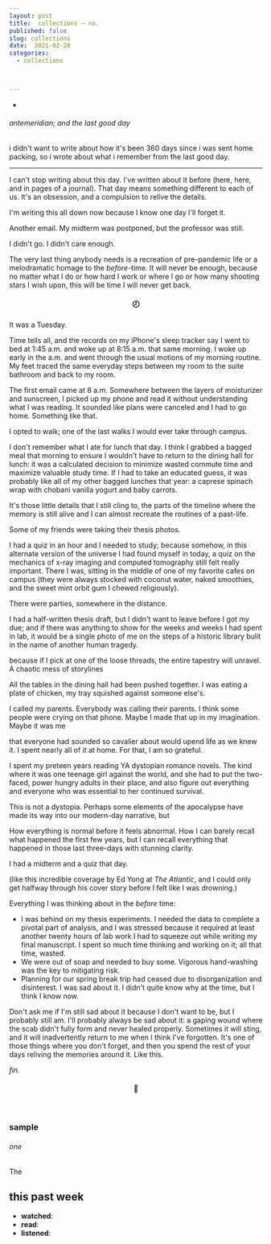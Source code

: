 ```yaml
---
layout: post
title:  collections — no.
published: false
slug: collections
date:  2021-02-20
categories:
  - collections



---
```


-  

###### antemeridian; and the last good day



i didn't want to write about how it's been 360 days since i was sent home packing, so i wrote about what i remember from the last good day.



---





I can't stop writing about this day. I've written about it before (here, here, and in pages of a journal). That day means something different to each of us. It's an obsession, and a compulsion to relive the details. 

I'm writing this all down now because I know one day I'll forget it. 

Another email. My midterm was postponed, but the professor was still. 

I didn't go. I didn't care enough. 





The very last thing anybody needs is a recreation of pre-pandemic life or a melodramatic homage to the *before*-time. It will never be enough, because no matter what I do or how hard I work or where I go or how many shooting stars I wish upon, this will be time I will never get back.





<h4 style="text-align:center">🕗</h4>



It was a Tuesday. 

Time tells all, and the records on my iPhone's sleep tracker say I went to bed at 1:45 a.m. and woke up at 8:15 a.m. that same morning. I woke up early in the a.m. and went through the usual motions of my morning routine. My feet traced the same everyday steps between my room to the suite bathroom and back to my room.

The first email came at 8 a.m. Somewhere between the layers of moisturizer and sunscreen, I picked up my phone and read it without understanding what I was reading. It sounded like plans were canceled and I had to go home. Something like that. 



I opted to walk; one of the last walks I would ever take through campus. 



I don't remember what I ate for lunch that day. I think I grabbed a bagged meal that morning to ensure I wouldn't have to return to the dining hall for lunch: it was a calculated decision to minimize wasted commute time and maximize valuable study time. If I had to take an educated guess, it was probably like all of my other bagged lunches that year: a caprese spinach wrap with chobani vanilla yogurt and baby carrots. 

It's those little details that I still cling to, the parts of the timeline where the memory is still alive and I can almost recreate the routines of a past-life.



Some of my friends were taking their thesis photos.



I had a quiz in an hour and I needed to study; because somehow, in this alternate version of the universe I had found myself in today, a quiz on the mechanics of x-ray imaging and computed tomography still felt really important. There I was, sitting in the middle of one of my favorite cafes on campus (they were always stocked with coconut water, naked smoothies, and the sweet mint orbit gum I chewed religiously).

There were parties, somewhere in the distance.

I had a half-written thesis draft, but I didn't want to leave before I got my due; and if there was anything to show for the weeks and weeks I had spent in lab, it would be a single photo of me on the steps of a historic library bulit in the name of another human tragedy.



because if I pick at one of the loose threads, the entire tapestry will unravel. A chaotic mess of storylines



All the tables in the dining hall had been pushed together. I was eating a plate of chicken, my tray squished against someone else's. 



I called my parents. Everybody was calling their parents. I think some people were crying on that phone. Maybe I made that up in my imagination. Maybe it was me



that everyone had sounded so cavalier about would upend life as we knew it. I spent nearly all of it at home. For that, I am so grateful. 



I spent my preteen years reading YA dystopian romance novels. The kind where it was one teenage girl against the world, and she had to put the two-faced, power hungry adults in their place, and also figure out everything and everyone who was essential to her continued survival.

This is not a dystopia. Perhaps some elements of the apocalypse have made its way into our modern-day narrative, but



How everything is normal before it feels abnormal. How I can barely recall what happened the first few years, but I can recall everything that happened in those last three-days with stunning clarity.



I had a midterm and a quiz that day.



(like this incredible coverage by Ed Yong at *The Atlantic*, and I could only get halfway through his cover story before I felt like I was drowning.)



Everything I was thinking about in the *before* time: 

- I was behind on my thesis experiments. I needed the data to complete a pivotal part of analysis, and I was stressed because it required at least another twenty hours of lab work I had to squeeze out while writing my final manuscript. I spent so much time thinking and working on it; all that time, wasted.
- We were out of soap and needed to buy some. Vigorous hand-washing was the key to mitigating risk.
- Planning for our spring break trip had ceased due to disorganization and disinterest. I was sad about it. I didn't quite know why at the time, but I think I know now.



Don't ask me if I'm still sad about it because I don't want to be, but I probably still am. I'll probably always be sad about it: a gaping wound where the scab didn't fully form and never healed properly. Sometimes it will sting, and it will inadvertently return to me when I think I've forgotten. It's one of those things where you don't forget, and then you spend the rest of your days reliving the memories around it. Like this.





*fin*.



<h4 style="text-align:center">💌</h4>

<!--more-->

<br/>

### sample

###### one

The 



## this past week

- **watched**: 
- **read**:
- **listened**: 